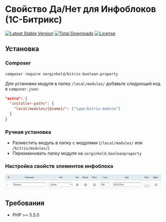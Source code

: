 # Свойство Да/Нет для Инфоблоков (1С-Битрикс)

[![Latest Stable Version](https://poser.pugx.org/serginhold/bitrix-boolean-property/v/stable)](https://packagist.org/packages/serginhold/bitrix-boolean-property) [![Total Downloads](https://poser.pugx.org/serginhold/bitrix-boolean-property/downloads)](https://packagist.org/packages/serginhold/bitrix-boolean-property) [![License](https://poser.pugx.org/serginhold/bitrix-boolean-property/license)](https://packagist.org/packages/serginhold/bitrix-boolean-property)

## Установка

### Composer
```bash
composer require serginhold/bitrix-boolean-property
```
Для установки модуля в папку `/local/modules/` добавьте следующий код в `composer.json`:
```json
"extra": {
  "installer-paths": {
    "local/modules/{$name}/": ["type:bitrix-module"]
  }
}
```

### Ручная установка
* Разместить модуль в папку с модулями (`/local/modules/` или `/bitrix/modules/`)
* Переименовать папку модуля на `serginhold.booleanproperty`

### Настройка свойств элементов инфоблока
![Настройка свойств элементов инфоблока](screenshot.png)

## Требования
* PHP >= 5.5.0